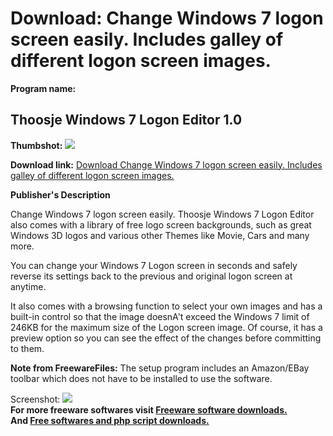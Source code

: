 # Download: Change Windows 7 logon screen easily. Includes galley of different logon screen images.

**Program name:**

## Thoosje Windows 7 Logon Editor 1.0

  
**Thumbshot:** ![](http://www.freewarefiles.com/screenshot/thjwin7logedit_md.jpg)   
  
**Download link:** [Download Change Windows 7 logon screen easily. Includes galley of different logon screen images.](http://freesoftwares.boysofts.com/Thoosje-Windows-7-Logon-Editor_program_53610.html)  
  


**Publisher's Description**  
  


Change Windows 7 logon screen easily. Thoosje Windows 7 Logon Editor also comes with a library of free logo screen backgrounds, such as great Windows 3D logos and various other Themes like Movie, Cars and many more. 

You can change your Windows 7 Logon screen in seconds and safely reverse its settings back to the previous and original logon screen at anytime. 

It also comes with a browsing function to select your own images and has a built-in control so that the image doesnA't exceed the Windows 7 limit of 246KB for the maximum size of the Logon screen image. Of course, it has a preview option so you can see the effect of the changes before committing to them.

**Note from FreewareFiles:** The setup program includes an Amazon/EBay toolbar which does not have to be installed to use the software.

  
  
Screenshot: ![](http://www.freewarefiles.com/screenshot/thjwin7logedit.jpg)   
**For more freeware softwares visit [Freeware software downloads.](http://freesoftwares.boysofts.com/)**   
**And [Free softwares and php script downloads.](http://www.boysofts.com/)**
